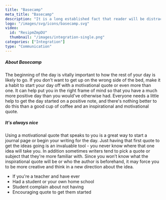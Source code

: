 ```yaml
---
title: "Basecamp"
meta_title: "Basecamp"
description: "It is a long established fact that reader will be distracted by the readable content of a page when looking at its layout."
logo: "/images/svg/icons/basecamp.svg"
video:
  id: "ResipmZmpDU"
  thumbnail: "/images/integration-single.png"
categories: ["Integration"]
type: "Communication"
---
```


##### About Basecamp

The beginning of the day is vitally important to how the rest of your day is likely to go. If you don’t want to get up on the wrong side of the bed, make it a habit to start your day off with a motivational quote or even more than one. It can help put you in the right frame of mind so that you have a much more positive day than you would've otherwise had. Everyone needs a little help to get the day started on a positive note, and there's nothing better to do this than a good cup of coffee and an inspirational and motivational quote.

##### It's always nice

Using a motivational quote that speaks to you is a great way to start a journal page or begin your writing for the day. Just having that first quote to get the ideas going is an invaluable tool - you never know where that one idea will take you. In addition sometimes writers tend to pick a quote or subject that they're more familiar with. Since you won’t know what the inspirational quote will be or who the author is beforehand, it may force you to be more creative and think in a new direction about the idea.

- If you're a teacher and have ever
- Had a student or your own home school
- Student complain about not having
- Encouraging quote to get them started
